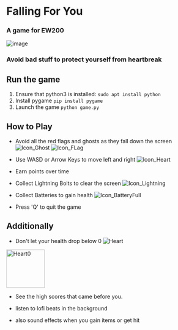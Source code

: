 # Falling For You
### A game for EW200

![image](https://user-images.githubusercontent.com/115854187/205564429-b012ff33-153c-4a9a-8aa7-39fb1e903e29.png)

### Avoid bad stuff to protect yourself from heartbreak

## Run the game
1. Ensure that python3 is installed: ```sudo apt install python```
2. Install pygame ```pip install pygame```
3. Launch the game ```python game.py```

## How to Play
- Avoid all the red flags and ghosts as they fall down the screen
![Icon_Ghost](https://user-images.githubusercontent.com/115854187/205565515-0cb1454e-f227-40ee-9306-e8bd6a9c68a0.png)
![Icon_FLag](https://user-images.githubusercontent.com/115854187/205565543-da918370-0ad9-4b92-b369-bae2688fdde7.png)

- Use WASD or Arrow Keys to move left and right
![Icon_Heart](https://user-images.githubusercontent.com/115854187/205565613-84cdc392-0cb9-4522-b128-655eb56cb27f.png)

- Earn points over time 

- Collect Lightning Bolts to clear the screen
![Icon_Lightning](https://user-images.githubusercontent.com/115854187/205565730-3e8c1924-6d49-4425-a91e-b90269217b6c.png)

- Collect Batteries to gain health
![Icon_BatteryFull](https://user-images.githubusercontent.com/115854187/205565772-5b0b068e-d86a-4439-90b2-8649e33fa21f.png)

- Press 'Q' to quit the game

## Additionally
- Don't let your health drop below 0
![Heart](https://user-images.githubusercontent.com/115854187/205565957-cb5f2c0f-4403-4af1-95de-ee5263192369.png)
<img width="100" alt="Heart0" src="https://user-images.githubusercontent.com/115854187/205565966-15e2073b-53db-4abf-8498-e453ef2bc490.png">

- See the high scores that came before you.

- listen to lofi beats in the background

- also sound effects when you gain items or get hit
